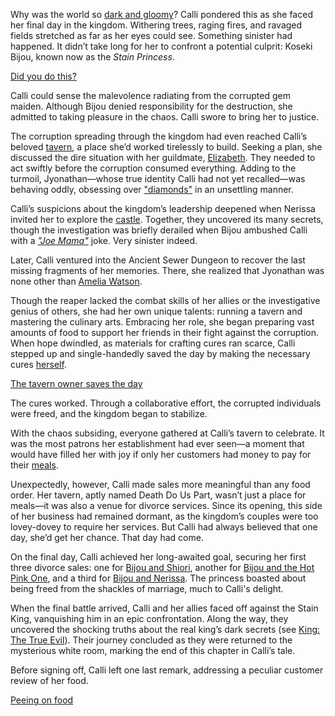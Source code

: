 Why was the world so [dark and gloomy](https://www.youtube.com/live/evcruocvE3g?feature=shared&t=291)? Calli pondered this as she faced her final day in the kingdom. Withering trees, raging fires, and ravaged fields stretched as far as her eyes could see. Something sinister had happened. It didn’t take long for her to confront a potential culprit: Koseki Bijou, known now as the _Stain Princess_.

[Did you do this?](#embed:https://www.youtube.com/embed/evcruocvE3g?si=TZosSX5I76ctYpMW&start=394)

Calli could sense the malevolence radiating from the corrupted gem maiden. Although Bijou denied responsibility for the destruction, she admitted to taking pleasure in the chaos. Calli swore to bring her to justice.

The corruption spreading through the kingdom had even reached Calli’s beloved [tavern](https://www.youtube.com/live/evcruocvE3g?feature=shared&t=882), a place she’d worked tirelessly to build. Seeking a plan, she discussed the dire situation with her guildmate, [Elizabeth](https://www.youtube.com/live/evcruocvE3g?feature=shared&t=1831). They needed to act swiftly before the corruption consumed everything. Adding to the turmoil, Jyonathan—whose true identity Calli had not yet recalled—was behaving oddly, obsessing over ["diamonds"](https://www.youtube.com/live/evcruocvE3g?feature=shared&t=2441) in an unsettling manner.

Calli’s suspicions about the kingdom’s leadership deepened when Nerissa invited her to explore the [castle](https://www.youtube.com/live/evcruocvE3g?feature=shared&t=3441). Together, they uncovered its many secrets, though the investigation was briefly derailed when Bijou ambushed Calli with a [_"Joe Mama"_](https://www.youtube.com/live/evcruocvE3g?feature=shared&t=4073) joke. Very sinister indeed.

Later, Calli ventured into the Ancient Sewer Dungeon to recover the last missing fragments of her memories. There, she realized that Jyonathan was none other than [Amelia Watson](https://www.youtube.com/live/evcruocvE3g?feature=shared&t=7646).

Though the reaper lacked the combat skills of her allies or the investigative genius of others, she had her own unique talents: running a tavern and mastering the culinary arts. Embracing her role, she began preparing vast amounts of food to support her friends in their fight against the corruption. When hope dwindled, as materials for crafting cures ran scarce, Calli stepped up and single-handedly saved the day by making the necessary cures [herself](https://www.youtube.com/live/evcruocvE3g?feature=shared&t=8071).

[The tavern owner saves the day](#embed:https://www.youtube.com/embed/evcruocvE3g?si=id5leyflOV1hykFD&start=8835)

The cures worked. Through a collaborative effort, the corrupted individuals were freed, and the kingdom began to stabilize.

With the chaos subsiding, everyone gathered at Calli’s tavern to celebrate. It was the most patrons her establishment had ever seen—a moment that would have filled her with joy if only her customers had money to pay for their [meals](https://www.youtube.com/live/evcruocvE3g?feature=shared&t=11522).

Unexpectedly, however, Calli made sales more meaningful than any food order. Her tavern, aptly named Death Do Us Part, wasn’t just a place for meals—it was also a venue for divorce services. Since its opening, this side of her business had remained dormant, as the kingdom’s couples were too lovey-dovey to require her services. But Calli had always believed that one day, she’d get her chance. That day had come.

On the final day, Calli achieved her long-awaited goal, securing her first three divorce sales: one for [Bijou and Shiori](https://www.youtube.com/live/evcruocvE3g?feature=shared&t=11280), another for [Bijou and the Hot Pink One](https://www.youtube.com/live/evcruocvE3g?feature=shared&t=11701), and a third for [Bijou and Nerissa](https://www.youtube.com/live/evcruocvE3g?feature=shared&t=12162). The princess boasted about being freed from the shackles of marriage, much to Calli's delight.

When the final battle arrived, Calli and her allies faced off against the Stain King, vanquishing him in an epic confrontation. Along the way, they uncovered the shocking truths about the real king’s dark secrets (see [King: The True Evil](#node:king-of-libestal)). Their journey concluded as they were returned to the mysterious white room, marking the end of this chapter in Calli’s tale.

Before signing off, Calli left one last remark, addressing a peculiar customer review of her food.

[Peeing on food](#embed:https://www.youtube.com/embed/evcruocvE3g?si=TvbG_jKQwRp9fagg&start=15340)
